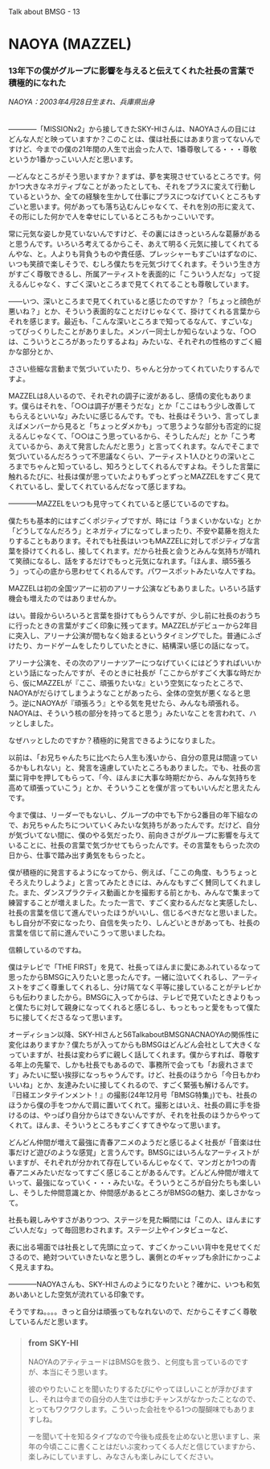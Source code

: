 Talk about BMSG - 13
# NAOYA (MAZZEL)

### 13年下の僕がグループに影響を与えると伝えてくれた社長の言葉で積極的になれた

*NAOYA：2003年4月28日生まれ、兵庫県出身*
<br/><br/><br/>
————「MISSIONx2」から接してきたSKY-HIさんは、NAOYAさんの目にはどんな人だと映っていますか？このことは、僕は社長にはあまり言ってないんですけど、今までの僕の21年間の人生で出会った人で、1番尊敬してる・・・尊敬というか1番かっこいい人だと思います。

―どんなところがそう思いますか？まずは、夢を実現させているところです。何か1つ大きなネガティブなことがあったとしても、それをプラスに変えて行動しているというか、全ての経験を生かして仕事にプラスにつなげていくところもすごいと思います。何があっても落ち込むんじゃなくて、それを別の形に変えて、その形にした何かで人を幸せにしているところもかっこいいです。

常に元気な姿しか見ていないんですけど、その裏にはきっといろんな葛藤があると思うんです。いろいろ考えてるからこそ、あえて明るく元気に接してくれてるんやな、と。人よりも背負うものや責任感、プレッシャーもすごいはずなのに、いつも笑顔で楽しそうで、むしろ僕たちを元気づけてくれます。そういう生き方がすごく尊敬できるし、所属アーティストを表面的に「こういう人だな」って捉えるんじゃなく、すごく深いところまで見てくれてることも尊敬しています。

――いつ、深いところまで見てくれていると感じたのですか？「ちょっと顔色が悪いね？」とか、そういう表面的なことだけじゃなくて、掛けてくれる言葉からそれを感じます。最近も、「こんな深いところまで知ってるなんて、すごいな」ってびっくりしたことがありました。メンバー同士しか知らないような、「○○は、こういうところがあったりするよね」みたいな、それぞれの性格のすごく細かな部分とか、

ささい些細な言動まで気づいていたり、ちゃんと分かってくれていたりするんですよ。

MAZZELは8人いるので、それぞれの調子に波があるし、感情の変化もあります。僕らはそれを、「○○は調子が悪そうだな」とか「ここはもう少し改善してもらえるといいな」みたいに感じるんです。でも、社長はそういう、言ってしまえばメンバーから見ると「ちょっとダメかも」って思うような部分も否定的に捉えるんじゃなくて、「○○はこう思っているから、そうしたんだ」とか「こう考えているから、あえて発言したんだと思う」と言ってくれます。なんでそこまで気づいているんだろうって不思議なくらい、アーティスト1人ひとりの深いところまでちゃんと知っているし、知ろうとしてくれるんですよね。そうした言葉に触れるたびに、社長は僕が思っていたよりもずっとずっとMAZZELをすごく見てくれているし、愛してくれているんだなって感じますね。

————MAZZELをいつも見守ってくれていると感じているのですね。

僕たちも基本的にはすごくポジティブですが、時には「うまくいかないな」とか「どうしてなんだろう」とネガティブになってしまったり、不安や葛藤を抱えたりすることもあります。それでも社長はいつもMAZZELに対してポジティブな言葉を掛けてくれるし、接してくれます。だから社長と会うとみんな気持ちが晴れて笑顔になるし、話をするだけでもっと元気になれます。「ほんま、頑55張ろう」って心の底から思わせてくれるんです。パワースポットみたいな人ですね。

MAZZELは初の全国ツアーに初のアリーナ公演などもありました。いろいろ話す機会も増えたのではありませんか。

はい。普段からいろいろと言葉を掛けてもらうんですが、少し前に社長のおうちに行ったときの言葉がすごく印象に残ってます。MAZZELがデビューから2年目に突入し、アリーナ公演が間もなく始まるというタイミングでした。普通にふざけたり、カードゲームをしたりしていたときに、結構深い感じの話になって。

アリーナ公演を、その次のアリーナツアーにつなげていくにはどうすればいいかという話になったんですが、そのときに社長が「ここからがすごく大事な時だから、仮にMAZZELが『ここ、頑張りたいな』という空気になったところで、NAOYAがだらけてしまうようなことがあったら、全体の空気が悪くなると思う。逆にNAOYAが『頑張ろう』とやる気を見せたら、みんなも頑張れる。NAOYAは、そういう核の部分を持ってると思う」みたいなことを言われて、ハッとしました。

なぜハッとしたのですか？積極的に発言できるようになりました。

以前は、「お兄ちゃんたちに比べたら人生も浅いから、自分の意見は間違っているかもしれない」と、発言を遠慮していたところもありました。でも、社長の言葉に背中を押してもらって、「今、ほんまに大事な時期だから、みんな気持ちを高めて頑張っていこう」とか、そういうことを僕が言ってもいいんだと思えたんです。

今まで僕は、リーダーでもないし、グループの中でも下から2番目の年下組なので、お兄ちゃんたちについていくみたいな気持ちがあったんです。だけど、自分が気づいてない間に、僕のやる気だったり、前向きさがグループに影響を与えていることに、社長の言葉で気づかせてもらったんです。その言葉をもらった次の日から、仕事で踏み出す勇気をもらったと。

僕が積極的に発言するようになってから、例えば、「ここの角度、もうちょっとそろえたりしようよ」と言ってみたときには、みんなもすごく賛同してくれました。また、ダンスプラクティス動画とかを撮影する前とかも、みんなで集まって練習することが増えました。たった一言で、すごく変わるんだなと実感したし、社長の言葉を信じて進んでいったほうがいいし、信じるべきだなと思いました。もし自分が不安になったり、自信を失ったり、しんどいときがあっても、社長の言葉を信じて前に進んでいこうって思いましたね。

信頼しているのですね。

僕はテレビで「THE FIRST」を見て、社長ってほんまに愛にあふれているなって思ったからBMSGに入りたいと思ったんです。一緒に泣いてくれるし、アーティストをすごく尊重してくれるし、分け隔てなく平等に接していることがテレビからも伝わりましたから。BMSGに入ってからは、テレビで見ていたときよりもっと僕たちに対して親身になってくれると感じるし、もっともっと愛をもって僕たちに接してくださるなって思います。

オーディション以降、SKY-HIさんと56TalkaboutBMSGNACNAOYAの関係性に変化はありますか？僕たちが入ってからもBMSGはどんどん会社として大きくなっていますが、社長は変わらずに親しく話してくれます。僕からすれば、尊敬する年上の先輩で、しかも社長でもあるので、事務所で会っても「お疲れさまです」みたいに堅い挨拶になっちゃうんです。けど、社長のほうから「今日もかわいいね」とか、友達みたいに接してくれるので、すごく緊張も解けるんです。『日経エンタテインメント！』の撮影(24年12月号「BMSG特集」)でも、社長のほうから僕の手をつかんで肩に置いてくれて。撮影とはいえ、社長の肩に手を掛けるのは、やっぱり自分からはできないんですが、それを社長のほうからやってくれて。ほんま、そういうところもすごくすてきやなって思います。

どんどん仲間が増えて最強に青春アニメのようだと感じるよく社長が「音楽は仕事だけど遊びのような感覚」と言うんです。BMSGにはいろんなアーティストがいますが、それぞれが分かれて存在しているんじゃなくて、マンガとか1つの青春アニメみたいだなってすごく感じることがあるんです。どんどん仲間が増えていって、最強になっていく・・・みたいな。そういうところが自分たちも楽しいし、そうした仲間意識とか、仲間感があるところがBMSGの魅力、楽しさかなって。

社長も親しみやすさがありつつ、ステージを見た瞬間には「この人、ほんまにすごい人だな」って毎回思わされます。ステージ上やインタビューなど、

表に出る場面では社長として先頭に立って、すごくかっこいい背中を見せてくださるので、絶対ついていきたいなと思うし、裏側とのギャップも余計にかっこよく見えますね。

————NAOYAさんも、SKY-HIさんのようになりたいと？確かに、いつも和気あいあいとした空気が流れている印象です。

そうですね。。。。きっと自分は頑張ってもなれないので、だからこそすごく尊敬しているんだと思います。



> ### from SKY-HI
> 
> NAOYAのアティテュードはBMSGを救う、と何度も言っているのですが、本当にそう思います。
> 
> 彼のやりたいことを聞いたりするたびにやってほしいことが浮かびますし、それは今までの自分の人生では歩むチャンスがなかったことなので、とってもワクワクします。こういった会社をやる1つの醍醐味でもありますしね。
> 
> 一を聞いて十を知るタイプなので今後も成長を止めないと思いますし、来年の今頃ここに書くことはだいぶ変わってくる人だと信じていますから、楽しみにしていますし、みなさんも楽しみにしてください。
> 



